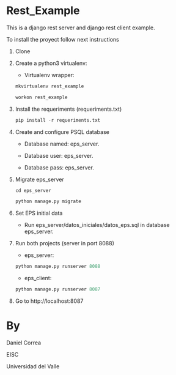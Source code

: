 # Rest_Example
This is a django rest server and django rest client example. 

To install the proyect follow next instructions 

1. Clone 

2. Create a python3 virtualenv:

	- Virtualenv wrapper: 
	
	```python
	mkvirtualenv rest_example
	```
	
	```python
	workon rest_example
	```

3. Install the requeriments (requeriments.txt)


	```python
	pip install -r requeriments.txt
	```
	

4. Create and configure PSQL database

	- Database named: eps_server.

	- Database user: eps_server.

	- Database pass: eps_server.
	
5. Migrate eps_server 

	```python
	cd eps_server
	```

	```python
	python manage.py migrate
	```

6. Set EPS initial data

	- Run eps_server/datos_iniciales/datos_eps.sql in database eps_server.

7. Run both projects (server in port 8088)

	- eps_server: 

	```python
	python manage.py runserver 8088
	```
	- eps_client:

	
	```python
	python manage.py runserver 8087
	```

8. Go to http://localhost:8087

# By
Daniel Correa 

EISC

Universidad del Valle
